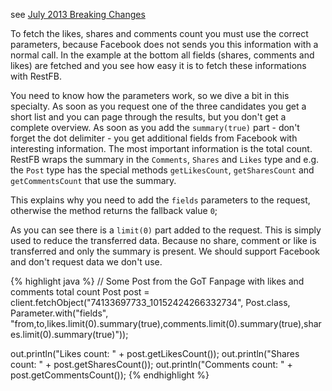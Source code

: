 see <a target="_blank" href="https://developers.facebook.com/docs/apps/migrations/completed-changes#july_2013" class="badge badge-primary">July 2013 Breaking Changes</a>

To fetch the likes, shares and comments count you must use the correct parameters, because Facebook does not sends you this information with a normal call. In the example at the bottom all fields (shares, comments and likes) are fetched and you see how easy it is to fetch these informations with RestFB.

You need to know how the parameters work, so we dive a bit in this specialty. As soon as you request one of the three candidates you get a short list and you can page through the results, but you don't get a complete overview. As soon as you add the `summary(true)` part - don't forget the dot delimiter - you get additional fields from Facebook with interesting information. The most important information is the total count. RestFB wraps the summary in the `Comments`, `Shares` and `Likes` type and e.g. the `Post` type has the special methods `getLikesCount`, `getSharesCount` and `getCommentsCount` that use the summary.

This explains why you need to add the `fields` parameters to the request, otherwise the method returns the fallback value `0`;

As you can see there is a `limit(0)` part added to the request. This is simply used to reduce the transferred data. Because no share, comment or like is transferred and only the summary is present. We should support Facebook and don't request data we don't use. 

{% highlight java %}
// Some Post from the GoT Fanpage with likes and comments total count
Post post = client.fetchObject("74133697733_10152424266332734",
  Post.class,
  Parameter.with("fields", "from,to,likes.limit(0).summary(true),comments.limit(0).summary(true),shares.limit(0).summary(true)"));

out.println("Likes count: " + post.getLikesCount());
out.println("Shares count: " + post.getSharesCount());
out.println("Comments count: " + post.getCommentsCount());
{% endhighlight %}